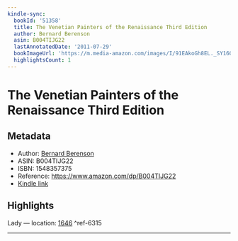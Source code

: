 ```yaml
---
kindle-sync:
  bookId: '51358'
  title: The Venetian Painters of the Renaissance Third Edition
  author: Bernard Berenson
  asin: B004TIJG22
  lastAnnotatedDate: '2011-07-29'
  bookImageUrl: 'https://m.media-amazon.com/images/I/91EAkoGh8EL._SY160.jpg'
  highlightsCount: 1
---
```

# The Venetian Painters of the Renaissance Third Edition
## Metadata
* Author: [Bernard Berenson](https://www.amazon.comundefined)
* ASIN: B004TIJG22
* ISBN: 1548357375
* Reference: https://www.amazon.com/dp/B004TIJG22
* [Kindle link](kindle://book?action=open&asin=B004TIJG22)

## Highlights
Lady — location: [1646](kindle://book?action=open&asin=B004TIJG22&location=1646) ^ref-6315

---
